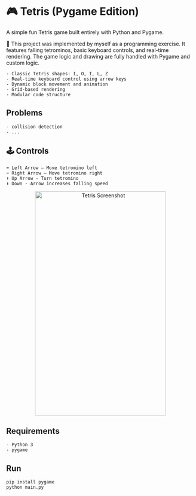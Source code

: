 # 🎮 Tetris (Pygame Edition) 

A simple fun Tetris game built entirely with Python and Pygame.

🧱 This project was implemented by myself as a programming exercise. It features falling tetrominos, basic keyboard controls, and real-time rendering. The game logic and drawing are fully handled with Pygame and custom logic.

    - Classic Tetris shapes: I, O, T, L, Z
    - Real-time keyboard control using arrow keys
    - Dynamic block movement and animation
    - Grid-based rendering
    - Modular code structure

## Problems

    - collision detection
    - ...

## 🕹️ Controls

    ⬅️ Left Arrow – Move tetromino left
    ➡️ Right Arrow – Move tetromino right
    ⬆️ Up Arrow - Turn tetromino
    ⬇️ Down - Arrow increases falling speed
    
<div align="center">
    <img src="https://github.com/user-attachments/assets/3920aaa9-39b3-4362-a1b7-2f0b4fb18b3b"         alt="Tetris Screenshot" width="350" height="600"/>
</div>


## Requirements

    - Python 3
    - pygame

## Run

    pip install pygame
    python main.py
